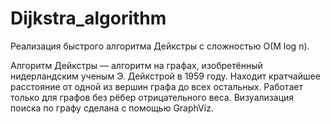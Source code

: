 # Dijkstra_algorithm
Реализация быстрого алгоритма Дейкстры с сложностью O(M log n).

Алгоритм Дейкстры — алгоритм на графах, изобретённый нидерландским ученым Э. Дейкстрой в 1959 году. Находит кратчайшее расстояние от одной из вершин графа до всех остальных. Работает только для графов без рёбер отрицательного веса. Визуализация поиска по графу сделана с помощью GraphViz.
